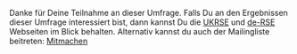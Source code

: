 Danke für Deine Teilnahme an dieser Umfrage. Falls Du an den Ergebnissen dieser Umfrage interessiert bist, dann kannst Du die [UKRSE](http://rse.ac.uk/) und [de-RSE](http://www.de-RSE.org) Webseiten im Blick behalten. Alternativ kannst du auch der Mailingliste beitreten: [Mitmachen](https://www.de-rse.org/de/join.html)
